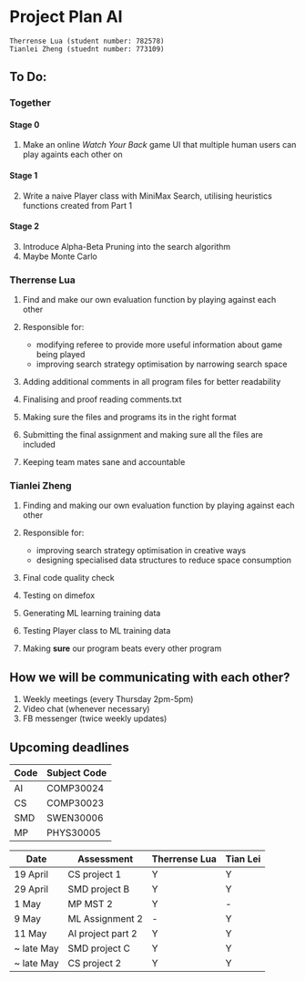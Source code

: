 # Project Plan AI

`Therrense Lua (student number: 782578)`  
`Tianlei Zheng (stuednt number: 773109)`

## To Do:
### Together
#### Stage 0
1. Make an online _Watch Your Back_ game UI that multiple human users can play againts each other on

#### Stage 1
2. Write a naive Player class with MiniMax Search, utilising heuristics functions created from Part 1

#### Stage 2
3. Introduce Alpha-Beta Pruning into the search algorithm
4. Maybe Monte Carlo

### Therrense Lua

1. Find and make our own evaluation function by playing against each other
2. Responsible for:
	-   modifying referee to provide more useful information about game being played
	-   improving search strategy optimisation by narrowing search space

3. Adding additional comments in all program files for better readability
4. Finalising and proof reading comments.txt
5. Making sure the files and programs its in the right format
6. Submitting the final assignment and making sure all the files are included
7. Keeping team mates sane and accountable

### Tianlei Zheng

1. Finding and making our own evaluation function by playing against each other 
2. Responsible for:
	-   improving search strategy optimisation in creative ways
	-   designing specialised data structures to reduce space consumption

4. Final code quality check
5. Testing on dimefox 
6. Generating ML learning training data
6. Testing Player class to ML training data
7. Making **sure** our program beats every other program

## How we will be communicating with each other?
1. Weekly meetings (every Thursday 2pm-5pm)
2. Video chat (whenever necessary)
3. FB messenger (twice weekly updates)

## Upcoming deadlines
Code | Subject Code
---|---
AI | COMP30024
CS | COMP30023
SMD | SWEN30006
MP | PHYS30005

Date | Assessment | Therrense Lua | Tian Lei
---|---|---|---
19 April | CS project 1 | Y | Y
29 April | SMD project B | Y | Y
1 May | MP MST 2 | Y | -
9 May | ML Assignment 2 | - | Y
11 May | AI project part 2 | Y | Y
~ late May | SMD project C | Y | Y
~ late May | CS project 2 | Y | Y
